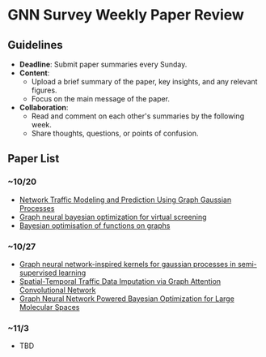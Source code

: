 # GNN Survey Weekly Paper Review

## Guidelines
- **Deadline**: Submit paper summaries every Sunday.
- **Content**:
  - Upload a brief summary of the paper, key insights, and any relevant figures.
  - Focus on the main message of the paper.
- **Collaboration**:
  - Read and comment on each other's summaries by the following week.
  - Share thoughts, questions, or points of confusion.

## Paper List

### ~10/20
- [Network Traffic Modeling and Prediction Using Graph Gaussian Processes](https://github.com/AIML-K/GNN_Survey/issues/2)
- [Graph neural bayesian optimization for virtual screening](https://github.com/AIML-K/GNN_Survey/issues/5)
- [Bayesian optimisation of functions on graphs](https://github.com/AIML-K/GNN_Survey/issues/4)

### ~10/27
- [Graph neural network-inspired kernels for gaussian processes in semi-supervised learning](https://github.com/AIML-K/GNN_Survey/issues/11)
- [Spatial-Temporal Traffic Data Imputation via Graph Attention Convolutional Network](https://github.com/AIML-K/GNN_Survey/issues/7)
- [Graph Neural Network Powered Bayesian Optimization for Large Molecular Spaces](https://github.com/AIML-K/GNN_Survey/issues/3)

### ~11/3
- TBD
